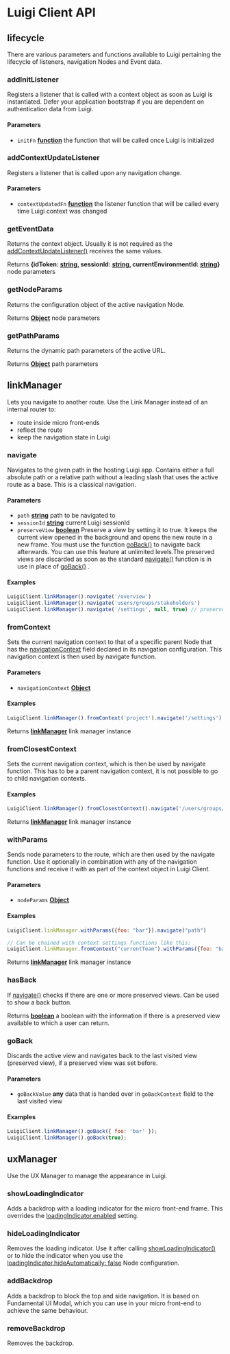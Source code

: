 # Luigi Client API

<!-- Generated by documentation.js. Update this documentation by updating the source code. -->

## lifecycle

There are various parameters and functions available to Luigi pertaining the lifecycle of listeners, navigation Nodes and Event data.

### addInitListener

Registers a listener that is called with a context object as soon as Luigi is instantiated. Defer your application bootstrap if you are dependent on authentication data from Luigi.

#### Parameters

-   `initFn` **[function](https://developer.mozilla.org/docs/Web/JavaScript/Reference/Statements/function)** the function that will be called once Luigi is initialized

### addContextUpdateListener

Registers a listener that is called upon any navigation change.

#### Parameters

-   `contextUpdatedFn` **[function](https://developer.mozilla.org/docs/Web/JavaScript/Reference/Statements/function)** the listener function that will be called every time Luigi context was changed

### getEventData

Returns the context object. Usually it is not required as the [addContextUpdateListener()](#addContextUpdateListener) receives the same values.

Returns **{idToken: [string](https://developer.mozilla.org/docs/Web/JavaScript/Reference/Global_Objects/String), sessionId: [string](https://developer.mozilla.org/docs/Web/JavaScript/Reference/Global_Objects/String), currentEnvironmentId: [string](https://developer.mozilla.org/docs/Web/JavaScript/Reference/Global_Objects/String)}** node parameters

### getNodeParams

Returns the configuration object of the active navigation Node.

Returns **[Object](https://developer.mozilla.org/docs/Web/JavaScript/Reference/Global_Objects/Object)** node parameters

### getPathParams

Returns the dynamic path parameters of the active URL.

Returns **[Object](https://developer.mozilla.org/docs/Web/JavaScript/Reference/Global_Objects/Object)** path parameters

## linkManager

Lets you navigate to another route. Use the Link Manager instead of an internal router to:

-   route inside micro front-ends
-   reflect the route
-   keep the navigation state in Luigi

### navigate

Navigates to the given path in the hosting Luigi app. Contains either a full absolute path or a relative path without a leading slash that uses the active route as a base. This is a classical navigation.

#### Parameters

-   `path` **[string](https://developer.mozilla.org/docs/Web/JavaScript/Reference/Global_Objects/String)** path to be navigated to
-   `sessionId` **[string](https://developer.mozilla.org/docs/Web/JavaScript/Reference/Global_Objects/String)** current Luigi sessionId
-   `preserveView` **[boolean](https://developer.mozilla.org/docs/Web/JavaScript/Reference/Global_Objects/Boolean)** Preserve a view by setting it to true. It keeps the current view opened in the background and opens the new route in a new frame. You must use the function [goBack()](#goBack) to navigate back afterwards. You can use this feature at unlimited levels.The preserved views are discarded as soon as the standard [navigate()](#navigate) function is in use in place of [goBack()](#goBack) .

#### Examples

```javascript
LuigiClient.linkManager().navigate('/overview')
LuigiClient.linkManager().navigate('users/groups/stakeholders')
LuigiClient.linkManager().navigate('/settings', null, true) // preserve view
```

### fromContext

Sets the current navigation context to that of a specific parent Node that has the [navigationContext](navigation-configuration.md) field declared in its navigation configuration. This navigation context is then used by navigate function.

#### Parameters

-   `navigationContext` **[Object](https://developer.mozilla.org/docs/Web/JavaScript/Reference/Global_Objects/Object)** 

#### Examples

```javascript
LuigiClient.linkManager().fromContext('project').navigate('/settings')
```

Returns **[linkManager](#linkmanager)** link manager instance

### fromClosestContext

Sets the current navigation context, which is then be used by navigate function. This has to be a parent navigation context, it is not possible to go to child navigation contexts.

#### Examples

```javascript
LuigiClient.linkManager().fromClosestContext().navigate('/users/groups/stakeholders')
```

Returns **[linkManager](#linkmanager)** link manager instance

### withParams

Sends node parameters to the route, which are then used by the navigate function. Use it optionally in combination with any of the navigation functions and receive it with as part of the context object in Luigi Client.

#### Parameters

-   `nodeParams` **[Object](https://developer.mozilla.org/docs/Web/JavaScript/Reference/Global_Objects/Object)** 

#### Examples

```javascript
LuigiClient.linkManager.withParams({foo: "bar"}).navigate("path")

// Can be chained with context settings functions like this: 
LuigiClient.linkManager.fromContext("currentTeam").withParams({foo: "bar"}).navigate("path")
```

Returns **[linkManager](#linkmanager)** link manager instance

### hasBack

If [navigate()](#navigate) checks if there are one or more preserved views. Can be used to show a back button.

Returns **[boolean](https://developer.mozilla.org/docs/Web/JavaScript/Reference/Global_Objects/Boolean)** a boolean with the information if there is a preserved view available to which a user can return.

### goBack

Discards the active view and navigates back to the last visited view (preserved view), if a preserved view was set before.

#### Parameters

-   `goBackValue` **any** data that is handed over in `goBackContext` field to the last visited view

#### Examples

```javascript
LuigiClient.linkManager().goBack({ foo: 'bar' });
LuigiClient.linkManager().goBack(true);
```

## uxManager

Use the UX Manager to manage the appearance in Luigi.

### showLoadingIndicator

Adds a backdrop with a loading indicator for the micro front-end frame. This overrides the [loadingIndicator.enabled](navigation-configuration.md#nodes) setting.

### hideLoadingIndicator

Removes the loading indicator. Use it after calling [showLoadingIndicator()](#showLoadingIndicator) or to hide the indicator when you use the [loadingIndicator.hideAutomatically: false](navigation-configuration.md#nodes) Node configuration.

### addBackdrop

Adds a backdrop to block the top and side navigation. It is based on Fundamental UI Modal, which you can use in your micro front-end to achieve the same behaviour.

### removeBackdrop

Removes the backdrop.
